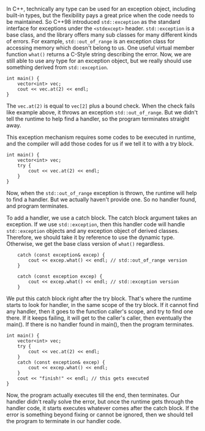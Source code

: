 
In C++, technically any type can be used for an exception object, including built-in types, but the flexibility pays a great price when the code needs to be maintained. So C++98 introduced `std::exception` as the standard interface for exceptions under the `<stdexcept>` header. `std::exception` is a base class, and the library offers many sub classes for many different kinds of errors. For example, `std::out_of_range` is an exception class for accessing memory which doesn't belong to us. One useful virtual member function `what()` returns a C-Style string describing the error. Now, we are still able to use any type for an exception object, but we really should use something derived from `std::exception`.

```
int main() {
	vector<int> vec;
	cout << vec.at(2) << endl;
}
```
The `vec.at(2)` is equal to `vec[2]` plus a bound check. When the check fails like example above, it throws an exception `std::out_of_range`. But we didn't tell the runtime to help find a handler, so the program terminates straight away.

This exception mechanism requires some codes to be executed in runtime, and the compiler will add those codes for us if we tell it to with a try block.
```
int main() {
	vector<int> vec;
	try {
		cout << vec.at(2) << endl;
	}
}
```
Now, when the `std::out_of_range` exception is thrown, the runtime will help to find a handler. But we actually haven't provide one. So no handler found, and program terminates.

To add a handler, we use a catch block. The catch block argument takes an exception. If we use `std::exception`, then this handler code will handle `std::exception` objects and any exception object of derived classes. Therefore, we should take it by reference to use the dynamic type. Otherwise, we get the base class version of `what()` regardless.
```
	catch (const exception& excep) {
		cout << excep.what() << endl; // std::out_of_range version
	}

	catch (const exception excep) {
		cout << excep.what() << endl; // std::exception version
	}
```


We put this catch block right after the try block. That's where the runtime starts to look for handler, in the same scope of the try block. If it cannot find any handler, then it goes to the function caller's scope, and try to find one there. If it keeps failing, it will get to the caller's caller, then eventually the main(). If there is no handler found in main(), then the program terminates.
```
int main() {
	vector<int> vec;
	try {
		cout << vec.at(2) << endl;
	}
	catch (const exception& excep) {
		cout << excep.what() << endl;
	}
	cout << "finish!" << endl; // this gets executed
}
```
Now, the program actually executes till the end, then terminates. Our handler didn't really solve the error, but once the runtime gets through the handler code, it starts executes whatever comes after the catch block. If the error is something beyond fixing or cannot be ignored, then we should tell the program to terminate in our handler code.




